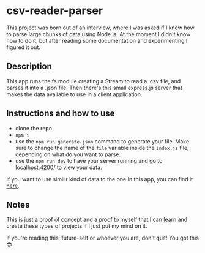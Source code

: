 # csv-reader-parser

This project was born out of an interview, where I was asked if I knew how to parse large chunks of data using Node.js.
At the moment I didn't know how to do it, but after reading some documentation and experimenting I figured it out.

## Description

This app runs the fs module creating a Stream to read a .csv file, and parses it into a .json file. Then there's this small express.js server that makes the data available to use in a client application.

## Instructions and how to use

- clone the repo
- `npm i`
- use the `npm run generate-json` command to generate your file. Make sure to change the name of the `file` variable inside the `index.js` file, depending on what do you want to parse.
- use the `npm run dev` to have your server running and go to [localhost:4200/](localhost:4200/) to view your data.

If you want to use similir kind of data to the one In this app, you can find it [here](https://github.com/datablist/sample-csv-files?tab=readme-ov-file).

## Notes

This is just a proof of concept and a proof to myself that I can learn and create these types of projects if I just put my mind on it.

If you're reading this, future-self or whoever you are, don't quit! You got this 😎